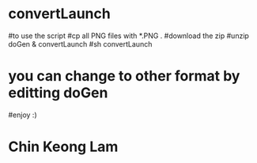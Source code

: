 # convertLaunch
#to use the script
#cp all PNG files with *.PNG .
#download the zip
#unzip doGen & convertLaunch
#sh convertLaunch
# you can change to other format by editting doGen

#enjoy :)
# Chin Keong Lam

